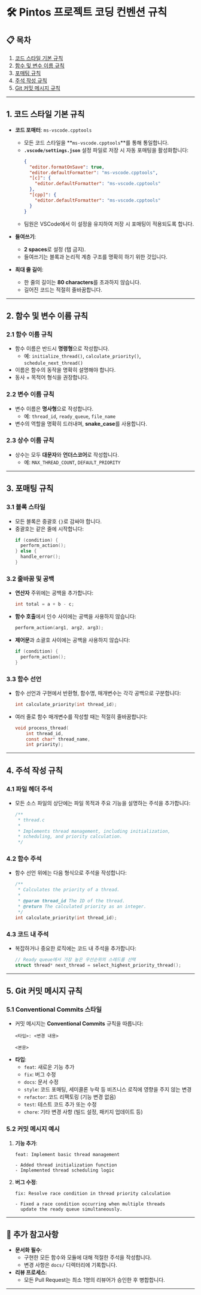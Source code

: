 # 🛠️ Pintos 프로젝트 코딩 컨벤션 규칙

## 📋 목차
1. [코드 스타일 기본 규칙](#1-코드-스타일-기본-규칙)
2. [함수 및 변수 이름 규칙](#2-함수-및-변수-이름-규칙)
3. [포매팅 규칙](#3-포매팅-규칙)
4. [주석 작성 규칙](#4-주석-작성-규칙)
5. [Git 커밋 메시지 규칙](#5-git-커밋-메시지-규칙)

---

## 1. **코드 스타일 기본 규칙**

- **코드 포매터**: `ms-vscode.cpptools`
  - 모든 코드 스타일을 **`ms-vscode.cpptools`**를 통해 통일합니다.
  - **`.vscode/settings.json`** 설정 파일로 저장 시 자동 포매팅을 활성화합니다:
    ```json
    {
      "editor.formatOnSave": true,
      "editor.defaultFormatter": "ms-vscode.cpptools",
      "[c]": {
        "editor.defaultFormatter": "ms-vscode.cpptools"
      },
      "[cpp]": {
        "editor.defaultFormatter": "ms-vscode.cpptools"
      }
    }
    ```
  - 팀원은 VSCode에서 이 설정을 유지하여 저장 시 포매팅이 적용되도록 합니다.

- **들여쓰기**:
  - **2 spaces**로 설정 (탭 금지).
  - 들여쓰기는 블록과 논리적 계층 구조를 명확히 하기 위한 것입니다.

- **최대 줄 길이**:
  - 한 줄의 길이는 **80 characters**를 초과하지 않습니다.
  - 길어진 코드는 적절히 줄바꿈합니다.

---

## 2. **함수 및 변수 이름 규칙**

### 2.1 **함수 이름 규칙**
- 함수 이름은 반드시 **명령형**으로 작성합니다.
  - 예: `initialize_thread()`, `calculate_priority()`, `schedule_next_thread()`
- 이름은 함수의 동작을 명확히 설명해야 합니다.
- 동사 + 목적어 형식을 권장합니다.

### 2.2 **변수 이름 규칙**
- 변수 이름은 **명사형**으로 작성합니다.
  - 예: `thread_id`, `ready_queue`, `file_name`
- 변수의 역할을 명확히 드러내며, **snake_case**를 사용합니다.

### 2.3 **상수 이름 규칙**
- 상수는 모두 **대문자**와 **언더스코어**로 작성합니다.
  - 예: `MAX_THREAD_COUNT`, `DEFAULT_PRIORITY`

---

## 3. **포매팅 규칙**

### 3.1 **블록 스타일**
- 모든 블록은 중괄호 `{}`로 감싸야 합니다.
- 중괄호는 같은 줄에 시작합니다:
  ```c
  if (condition) {
    perform_action();
  } else {
    handle_error();
  }


### 3.2 **줄바꿈 및 공백**
- **연산자** 주위에는 공백을 추가합니다:
  ```c
  int total = a + b - c;
  ```
- **함수 호출**에서 인수 사이에는 공백을 사용하지 않습니다:
  ```c
  perform_action(arg1, arg2, arg3);
  ```
- **제어문**과 소괄호 사이에는 공백을 사용하지 않습니다:
  ```c
  if (condition) {
    perform_action();
  }
  ```

### 3.3 **함수 선언**
- 함수 선언과 구현에서 반환형, 함수명, 매개변수는 각각 공백으로 구분합니다:
  ```c
  int calculate_priority(int thread_id);
  ```
- 여러 줄로 함수 매개변수를 작성할 때는 적절히 줄바꿈합니다:
  ```c
  void process_thread(
      int thread_id, 
      const char* thread_name, 
      int priority);
  ```

---

## 4. **주석 작성 규칙**

### 4.1 **파일 헤더 주석**
- 모든 소스 파일의 상단에는 파일 목적과 주요 기능을 설명하는 주석을 추가합니다:
  ```c
  /**
   * thread.c
   * 
   * Implements thread management, including initialization,
   * scheduling, and priority calculation.
   */
  ```

### 4.2 **함수 주석**
- 함수 선언 위에는 다음 형식으로 주석을 작성합니다:
  ```c
  /**
   * Calculates the priority of a thread.
   *
   * @param thread_id The ID of the thread.
   * @return The calculated priority as an integer.
   */
  int calculate_priority(int thread_id);
  ```

### 4.3 **코드 내 주석**
- 복잡하거나 중요한 로직에는 코드 내 주석을 추가합니다:
  ```c
  // Ready queue에서 가장 높은 우선순위의 스레드를 선택
  struct thread* next_thread = select_highest_priority_thread();
  ```

---

## 5. **Git 커밋 메시지 규칙**

### 5.1 **Conventional Commits 스타일**
- 커밋 메시지는 **Conventional Commits** 규칙을 따릅니다:
  ```
  <타입>: <변경 내용>
  
  <본문>
  ```
- **타입**:
  - `feat`: 새로운 기능 추가
  - `fix`: 버그 수정
  - `docs`: 문서 수정
  - `style`: 코드 포매팅, 세미콜론 누락 등 비즈니스 로직에 영향을 주지 않는 변경
  - `refactor`: 코드 리팩토링 (기능 변경 없음)
  - `test`: 테스트 코드 추가 또는 수정
  - `chore`: 기타 변경 사항 (빌드 설정, 패키지 업데이트 등)

### 5.2 **커밋 메시지 예시**
1. **기능 추가**:
   ```
   feat: Implement basic thread management

   - Added thread initialization function
   - Implemented thread scheduling logic
   ```
2. **버그 수정**:
   ```
   fix: Resolve race condition in thread priority calculation

   - Fixed a race condition occurring when multiple threads
     update the ready queue simultaneously.
   ```

---

## 📖 추가 참고사항
- **문서화 필수**:
  - 구현한 모든 함수와 모듈에 대해 적절한 주석을 작성합니다.
  - 변경 사항은 `docs/` 디렉터리에 기록합니다.
- **리뷰 프로세스**:
  - 모든 Pull Request는 최소 1명의 리뷰어가 승인한 후 병합합니다.

---
